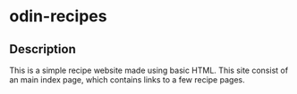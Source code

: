 # odin-recipes

## Description

This is a simple recipe website made using basic HTML. This site consist of an main index page, which contains links to a few recipe pages.